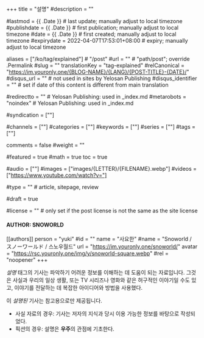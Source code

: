 +++
title = "설명"
#description = ""

#lastmod = {{ .Date }}                 # last update; manually adjust to local timezone
#publishdate = {{ .Date }}             # first publication; manually adjust to local timezone
#date = {{ .Date }}                    # first created; manually adjust to local timezone
#expirydate = 2022-04-07T17:53:01+08:00              # expiry; manually adjust to local timezone

aliases = ["/ko/tag/explained"]                                        # "/post"
#url = ""                                              # "path/post"; override .Permalink
#slug = ""
translationKey = "tag-explained"
#relCanonical = "https://im.youronly.one/{BLOG-NAME}/{LANG}/{POST-TITLE}-{DATE}/"
#disqus_url = ""                                       # not used in sites by Yelosan Publishing
#disqus_identifier = ""                                # set if date of this content is different from main translation

#redirectto = ""                                       # Yelosan Publishing: used in _index.md
#metarobots = "noindex"                                # Yelosan Publishing: used in _index.md

#syndication = [""]

#channels = [""]
#categories = [""]
#keywords = [""]
#series = [""]
#tags = [""]

comments = false
#weight = ""

#featured = true
#math = true
toc = true

#audio = [""]
#images = ["images/{LETTER}/{FILENAME}.webp"]
#videos = ["https://www.youtube.com/watch?v="]

#type = ""                                             # article, sitepage, review

#draft = true

#license = ""                                          # only set if the post license is not the same as the site license

#### AUTHOR: SNOWORLD ####
[[authors]]
  person = "yuki"
  #id = ""
  name = "사요한"
  #name = "Snoworld / スノーワールド / 스노우월드"
  url = "https://im.youronly.one/snoworld/"
  avatar = "https://rsc.youronly.one/img/y/snoworld-square.webp"
  #rel = "noopener"
+++

*설명* 태그의 기사는 파악하기 어려운 정보를 이해하는 데 도움이 되는 자료입니다. 그것은 사실과 우리의 일상 생활, 또는 TV 시리즈나 영화와 같은 허구적인 이야기일 수도 있고, 이야기를 전달하는 데 복잡한 아이디어와 방법을 사용했다.

이 *설명된* 기사는 참고용으로만 제공됩니다.

- 사실 자료의 경우: 기사는 저자의 지식과 당시 이용 가능한 정보를 바탕으로 작성되었다.
- 픽션의 경우: 설명은 **우주**의 관점에 기초한다.
